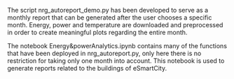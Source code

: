 The script nrg_autoreport_demo.py has been developed to serve as a monthly
report that can be generated after the user chooses a specific month. 
Energy, power and temperature are downloaded and preprocessed in order to 
create meaningful plots regarding the entire month.

The notebook Energy&powerAnalytics.ipynb contains many of the functions that
have been deployed in nrg_autoreport.py, only here there is no restriction
for taking only one month into account. This notebook is used to generate
reports related to the buildings of eSmartCity.